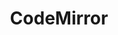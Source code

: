 ---
git: https://github.com/codemirror/codemirror
logohandle: codemirror
sort: codemirror
title: CodeMirror
website: https://codemirror.net/
---